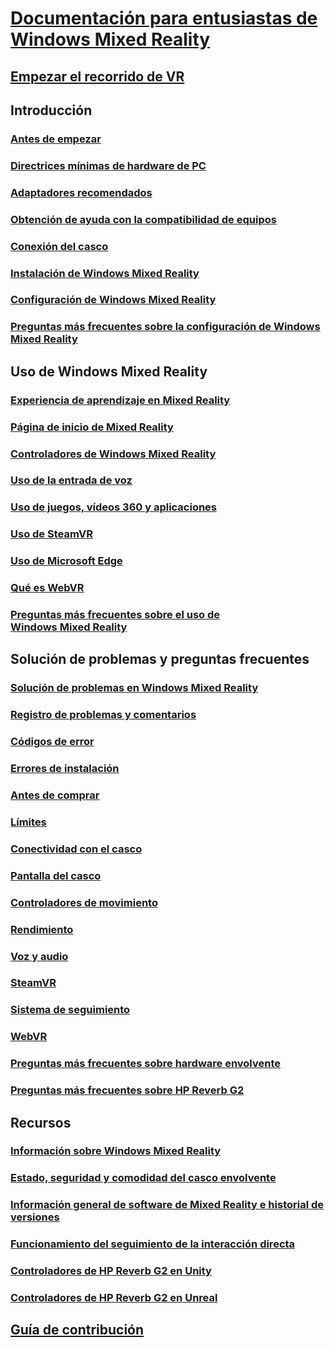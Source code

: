 # [Documentación para entusiastas de Windows Mixed Reality](index.yml)
## [Empezar el recorrido de VR](vr-journey.md)

## Introducción
### [Antes de empezar](before-you-start.md)
### [Directrices mínimas de hardware de PC](windows-mixed-reality-minimum-pc-hardware-compatibility-guidelines.md)
### [Adaptadores recomendados](recommended-adapters-for-windows-mixed-reality-capable-pcs.md)
### [Obtención de ayuda con la compatibilidad de equipos](get-help-with-pc-compatibility.md)
### [Conexión del casco](plug-in-your-headset.md)
### [Instalación de Windows Mixed Reality](install-windows-mixed-reality.md)
### [Configuración de Windows Mixed Reality](set-up-windows-mixed-reality.md)
### [Preguntas más frecuentes sobre la configuración de Windows Mixed Reality](wmr-setup-faq.yml)

## Uso de Windows Mixed Reality
### [Experiencia de aprendizaje en Mixed Reality](learn-mixed-reality.md)
### [Página de inicio de Mixed Reality](your-mixed-reality-home.md)
### [Controladores de Windows Mixed Reality](controllers-in-wmr.md)
### [Uso de la entrada de voz](using-speech-in-wmr.md)
### [Uso de juegos, vídeos 360 y aplicaciones](using-games-and-apps-in-windows-mixed-reality.md)
### [Uso de SteamVR](using-steamvr-with-windows-mixed-reality.md)
### [Uso de Microsoft Edge](using-microsoft-edge.md)
### [Qué es WebVR](webvr.md)
### [Preguntas más frecuentes sobre el uso de Windows Mixed Reality](using-wmr-faq.yml)

## Solución de problemas y preguntas frecuentes
### [Solución de problemas en Windows Mixed Reality](troubleshooting-windows-mixed-reality.md)
### [Registro de problemas y comentarios](filing-feedback.md)
### [Códigos de error](error-codes.md)
### [Errores de instalación](installation_errors.md)
### [Antes de comprar](before-you-buy-faqs.md)
### [Límites](boundary-questions.md)
### [Conectividad con el casco](headset-connectivity.md)
### [Pantalla del casco](headset-display.md)
### [Controladores de movimiento](motion-controller-problems.md)
### [Rendimiento](performance-questions.md)
### [Voz y audio](speech-and-audio.md)
### [SteamVR](steamvr-questions.md)
### [Sistema de seguimiento](tracking.md)
### [WebVR](webvr-questions.md)
### [Preguntas más frecuentes sobre hardware envolvente](other-questions.md)
### [Preguntas más frecuentes sobre HP Reverb G2](reverbG2-faq.yml)

## Recursos
### [Información sobre Windows Mixed Reality](get-wmr-info.md)
### [Estado, seguridad y comodidad del casco envolvente](wmr-health-safety-comfort.md)
### [Información general de software de Mixed Reality e historial de versiones](mixed-reality-software.md)
### [Funcionamiento del seguimiento de la interacción directa](tracking-system.md)
### [Controladores de HP Reverb G2 en Unity](/windows/mixed-reality/develop/unity/unity-reverb-g2-controllers)
### [Controladores de HP Reverb G2 en Unreal](/windows/mixed-reality/develop/unreal/unreal-reverb-g2-controllers)

## [Guía de contribución](contributing.md)

